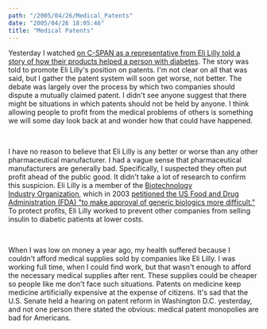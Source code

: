 ```yaml
---
path: "/2005/04/26/Medical_Patents" 
date: "2005/04/26 18:05:46" 
title: "Medical Patents" 
---
```

<p>Yesterday I watched <a href="http://www.cspan.org/search/basic.asp?BasicQueryText=patent">on C-SPAN as a representative from Eli Lilly told a story of how their products helped a person with diabetes</a>. The story was told to promote Eli Lilly's position on patents. I'm not clear on all that was said, but I gather the patent system will soon get worse, not better. The debate was largely over the process by which two companies should dispute a mutually claimed patent. I didn't see anyone suggest that there might be situations in which patents should not be held by anyone. I think allowing people to profit from the medical problems of others is something we will some day look back at and wonder how that could have happened.</p><br><p>I have no reason to believe that Eli Lilly is any better or worse than any other pharmaceutical manufacturer. I had a vague sense that pharmaceutical manufacturers are generally bad. Specifically, I suspected they often put profit ahead of the public good. It didn't take a lot of research to confirm this suspicion. Eli Lilly is a member of the <a href="http://www.bio.org/members/biomembers.asp?list=E">Biotechnology<br>Industry Organization</a>, which in 2003 <a href="http://www.diabetesselfmanagement.com/article.cfm?sid=2&amp;tid=42&amp;aid=1777&amp;sk=5WZ4">petitioned the US Food and Drug Administration (FDA) "to make approval of generic biologics more difficult."</a> To protect profits, Eli Lilly worked to prevent other companies from selling insulin to diabetic patients at lower costs.</p><br><p>When I was low on money a year ago, my health suffered because I couldn't afford medical supplies sold by companies like Eli Lilly. I was working full time, when I could find work, but that wasn't enough to afford the necessary medical supplies after rent. These supplies could be cheaper so people like me don't face such situations. Patents on medicine keep medicine artificially expensive at the expense of citizens. It's sad that the U.S. Senate held a hearing on patent reform in Washington D.C. yesterday, and not one person there stated the obvious: medical patent monopolies are bad for Americans.</p>